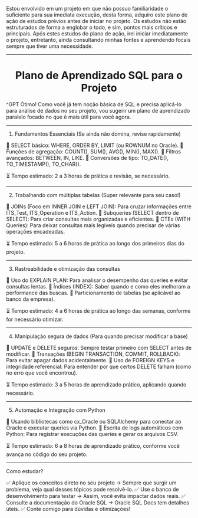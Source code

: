 Estou envolvido em um projeto em que não possuo familiaridade o suficiente para sua imediata execução, desta forma, adquiro este plano de ação de estudos prévios antes de iniciar no projeto. Os estudos não estão estruturados de forma a englobar o todo, e sim, pontos mais críticos e principais.
Após estes estudos do plano de ação, irei iniciar imediatamente o projeto, entretanto, ainda consultando minhas fontes e aprendendo focais sempre que tiver uma necessidade.

---
<center><h1>Plano de Aprendizado SQL para o Projeto</h1></center>
^GPT
Ótimo! Como você já tem noção básica de SQL e precisa aplicá-lo para análise de dados no seu projeto, vou sugerir um plano de aprendizado paralelo focado no que é mais útil para você agora.

---

1. Fundamentos Essenciais (Se ainda não domina, revise rapidamente)

🔹 SELECT básico: WHERE, ORDER BY, LIMIT (ou ROWNUM no Oracle).
🔹 Funções de agregação: COUNT(), SUM(), AVG(), MIN(), MAX().
🔹 Filtros avançados: BETWEEN, IN, LIKE.
🔹 Conversões de tipo: TO_DATE(), TO_TIMESTAMP(), TO_CHAR().

⏳ Tempo estimado: 2 a 3 horas de prática e revisão, se necessário.


---

2. Trabalhando com múltiplas tabelas (Super relevante para seu caso!)

🔹 JOINs (Foco em INNER JOIN e LEFT JOIN): Para cruzar informações entre ITS_Test, ITS_Operation e ITS_Action.
🔹 Subqueries (SELECT dentro de SELECT): Para criar consultas mais organizadas e eficientes.
🔹 CTEs (WITH Queries): Para deixar consultas mais legíveis quando precisar de várias operações encadeadas.

⏳ Tempo estimado: 5 a 6 horas de prática ao longo dos primeiros dias do projeto.


---

3. Rastreabilidade e otimização das consultas

🔹 Uso do EXPLAIN PLAN: Para analisar o desempenho das queries e evitar consultas lentas.
🔹 Índices (INDEX): Saber quando e como eles melhoram a performance das buscas.
🔹 Particionamento de tabelas (se aplicável ao banco da empresa).

⏳ Tempo estimado: 4 a 6 horas de prática ao longo das semanas, conforme for necessário otimizar.


---

4. Manipulação segura de dados (Para quando precisar modificar a base)

🔹 UPDATE e DELETE seguros: Sempre testar primeiro com SELECT antes de modificar.
🔹 Transações (BEGIN TRANSACTION, COMMIT, ROLLBACK): Para evitar apagar dados acidentalmente.
🔹 Uso de FOREIGN KEYS e integridade referencial: Para entender por que certos DELETE falham (como no erro que você encontrou).

⏳ Tempo estimado: 3 a 5 horas de aprendizado prático, aplicando quando necessário.


---

5. Automação e Integração com Python

🔹 Usando bibliotecas como cx_Oracle ou SQLAlchemy para conectar ao Oracle e executar queries via Python.
🔹 Escrita de logs automáticos com Python: Para registrar execuções das queries e gerar os arquivos CSV.

⏳ Tempo estimado: 6 a 8 horas de aprendizado prático, conforme você avança no código do seu projeto.


---

Como estudar?

✅ Aplique os conceitos direto no seu projeto → Sempre que surgir um problema, veja qual desses tópicos pode resolvê-lo.
✅ Use o banco de desenvolvimento para testar → Assim, você evita impactar dados reais.
✅ Consulte a documentação do Oracle SQL → Oracle SQL Docs tem detalhes úteis.
✅ Conte comigo para dúvidas e otimizações!